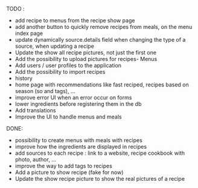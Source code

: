 TODO : 
- add recipe to menus from the recipe show page
- add another button to quickly remove recipes from meals, on the menu index page
- update dynamically source.details field when changing the type of a source, when updating a recipe
- Update the show all recipe pictures, not just the first one
- Add the possibility to upload pictures for recipes- Menus
- Add users / user profiles to the application
- Add the possibility to import recipes
- history
- home page with recommendations like fast reciped, recipes based on season (so and tags), ...
- improve error UI when an error occur on forms
- lower ingredients before registering them in the db
- Add translations
- Improve the UI to handle menus and meals

DONE: 
- possibility to create menus with meals with recipes
- improve how the ingredients are displayed in recipes
- add sources to each recipe : link to a website, recipe cookbook with photo, author, ...
- improve the way to add tags to recipes
- Add a picture to show recipe (fake for now)
- Update the show recipe picture to show the real pictures of a recipe

